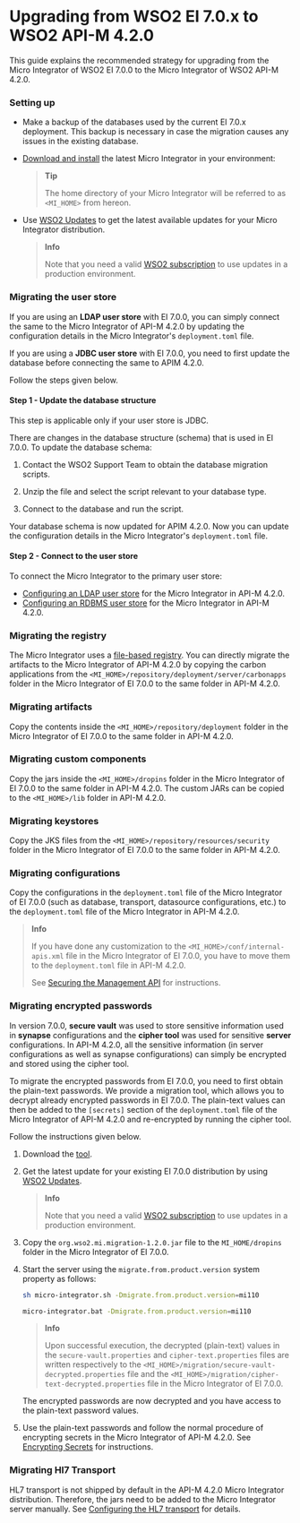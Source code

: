 # Upgrading from WSO2 EI 7.0.x to WSO2 API-M 4.2.0 

This guide explains the recommended strategy for upgrading from the Micro Integrator of WSO2 EI 7.0.0 to the Micro Integrator of WSO2 API-M 4.2.0.

### Setting up

-	Make a backup of the databases used by the current EI 7.0.x deployment. This backup is necessary in case the migration causes any issues in the existing database.
-	[Download and install](https://apim.docs.wso2.com/en/4.2.0/install-and-setup/install/installing-the-product/installing-mi) the latest Micro Integrator in your environment:

	> **Tip**
	>
	>The home directory of your Micro Integrator will be referred to as `<MI_HOME>` from hereon.

-	Use [WSO2 Updates](https://updates.docs.wso2.com/en/latest/updates/overview/) to get the latest available updates for your Micro Integrator distribution.

	> **Info**
	>
	>Note that you need a valid [WSO2 subscription](https://wso2.com/subscription) to use updates in a production environment.

### Migrating the user store

If you are using an **LDAP user store** with EI 7.0.0, you can simply connect the same to the Micro Integrator of API-M 4.2.0 by updating the configuration details in the Micro Integrator's `deployment.toml` file. 

If you are using a **JDBC user store** with EI 7.0.0, you need to first update the database before connecting the same to APIM 4.2.0.

Follow the steps given below.

#### Step 1 - Update the database structure

This step is applicable only if your user store is JDBC. 

There are changes in the database structure (schema) that is used in EI 7.0.0. To update the database schema:

1. Contact the WSO2 Support Team to obtain the database migration scripts.

2. Unzip the file and select the script relevant to your database type.

3. Connect to the database and run the script.

Your database schema is now updated for APIM 4.2.0. Now you can update the configuration details in the Micro Integrator's `deployment.toml` file.

#### Step 2 - Connect to the user store

To connect the Micro Integrator to the primary user store:

-	[Configuring an LDAP user store](https://apim.docs.wso2.com/en/4.2.0/install-and-setup/setup/mi-setup/user_stores/setting_up_a_userstore/#configuring-an-ldap-user-store) for the Micro Integrator in API-M 4.2.0.
-	[Configuring an RDBMS user store](https://apim.docs.wso2.com/en/4.2.0/install-and-setup/setup/mi-setup/user_stores/setting_up_a_userstore/#configuring-an-rdbms-user-store) for the Micro Integrator in API-M 4.2.0.

### Migrating the registry
The Micro Integrator uses a [file-based registry](https://apim.docs.wso2.com/en/4.2.0/install-and-setup/setup/mi-setup/deployment/file_based_registry). You can directly migrate the artifacts to the Micro Integrator of API-M 4.2.0 by copying the carbon applications from the `<MI_HOME>/repository/deployment/server/carbonapps` folder in the Micro Integrator of EI 7.0.0 to the same folder in API-M 4.2.0. 

### Migrating artifacts
Copy the contents inside the `<MI_HOME>/repository/deployment` folder in the Micro Integrator of EI 7.0.0 to the same folder in API-M 4.2.0.

### Migrating custom components
Copy the jars inside the `<MI_HOME>/dropins` folder in the Micro Integrator of EI 7.0.0 to the same folder in API-M 4.2.0. The custom JARs can be copied to the `<MI_HOME>/lib` folder in API-M 4.2.0.

### Migrating keystores
Copy the JKS files from the `<MI_HOME>/repository/resources/security` folder in the Micro Integrator of EI 7.0.0 to the same folder in API-M 4.2.0.

### Migrating configurations
Copy the configurations in the `deployment.toml` file of the Micro Integrator of EI 7.0.0 (such as database, transport, datasource configurations, etc.) to the `deployment.toml` file of the Micro Integrator in API-M 4.2.0.

> **Info**
>
>	If you have done any customization to the `<MI_HOME>/conf/internal-apis.xml` file in the Micro Integrator of EI 7.0.0, you have to move them to the `deployment.toml` file in API-M 4.2.0. 
>
>	See [Securing the Management API](https://apim.docs.wso2.com/en/4.2.0/install-and-setup/setup/mi-setup/security/securing_management_api) for instructions.

### Migrating encrypted passwords

In version 7.0.0, **secure vault** was used to store sensitive information used in **synapse** configurations and the **cipher tool** was used for sensitive **server** configurations. In API-M 4.2.0, all the sensitive information (in server configurations as well as synapse configurations) can simply be encrypted and stored using the cipher tool.

To migrate the encrypted passwords from EI 7.0.0, you need to first obtain the plain-text passwords. We provide a migration tool, which allows you to decrypt already encrypted passwords in EI 7.0.0.  The plain-text values can then be added to the `[secrets]` section of the `deployment.toml` file of the Micro Integrator of API-M 4.2.0 and re-encrypted by running the cipher tool. 

Follow the instructions given below.

1. Download the [tool](https://github.com/wso2-docs/WSO2_EI/blob/master/migration-client/org.wso2.mi.migration-1.2.0.jar).
2. Get the latest update for your existing EI 7.0.0 distribution by using [WSO2 Updates](https://updates.docs.wso2.com/en/latest/updates/overview/).

	> **Info**
	>
	>	Note that you need a valid [WSO2 subscription](https://wso2.com/subscription) to use updates in a production environment.

3. Copy the `org.wso2.mi.migration-1.2.0.jar` file to the `MI_HOME/dropins` folder in the Micro Integrator of EI 7.0.0.

4. Start the server using the `migrate.from.product.version` system property as follows:

	```bash tab='On Linux/Unix'
	sh micro-integrator.sh -Dmigrate.from.product.version=mi110
	```
	
	```bash tab='On Windows'
	micro-integrator.bat -Dmigrate.from.product.version=mi110
	```

	> **Info**
	>
	>	Upon successful execution, the decrypted (plain-text) values in the `secure-vault.properties` and `cipher-text.properties` files are written respectively to the `<MI_HOME>/migration/secure-vault-decrypted.properties` file and the `<MI_HOME>/migration/cipher-text-decrypted.properties` file in the Micro Integrator of EI 7.0.0.

	The encrypted passwords are now decrypted and you have access to the plain-text password values.

5.	Use the plain-text passwords and follow the normal procedure of encrypting secrets in the Micro Integrator of API-M 4.2.0. See [Encrypting Secrets](https://apim.docs.wso2.com/en/4.2.0/install-and-setup/setup/mi-setup/security/encrypting_plain_text) for instructions.

### Migrating Hl7 Transport

HL7 transport is not shipped by default in the API-M 4.2.0 Micro Integrator distribution. Therefore, the jars need to be added to the Micro Integrator server manually. See [Configuring the HL7 transport](https://apim.docs.wso2.com/en/4.2.0/install-and-setup/setup/mi-setup/transport_configurations/configuring-transports/#configuring-the-hl7-transport) for details.
